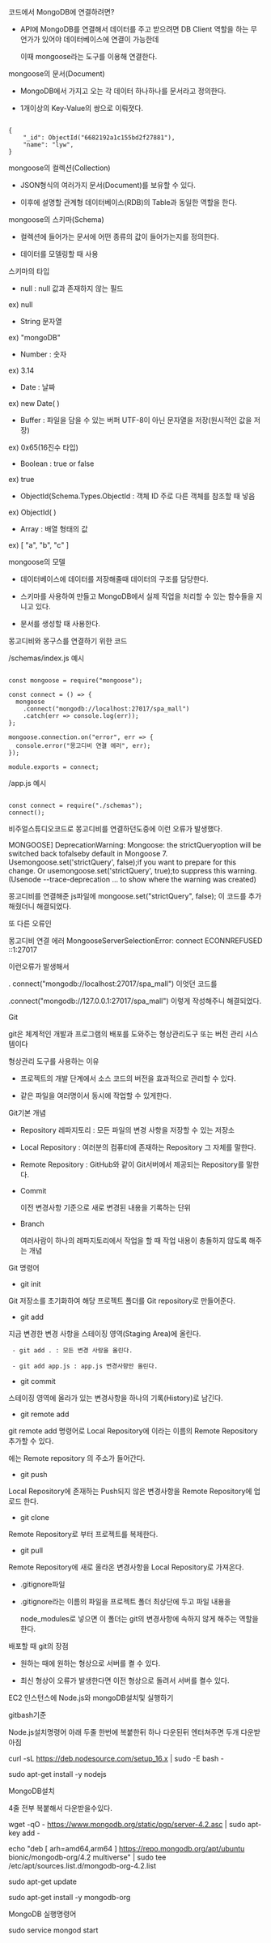 코드에서 MongoDB에 연결하려면?
- API에 MongoDB를 연결해서 데이터를 주고 받으려면 
 DB Client 역할을 하는 무언가가 있어야 데이터베이스에 연결이 가능한데

  이때 mongoose라는 도구를 이용해 연결한다.

 

mongoose의 문서(Document)
- MongoDB에서 가지고 오는 각 데이터 하나하나를 문서라고 정의한다.

- 1개이상의 Key-Value의 쌍으로 이뤄졋다.

```

{
    "_id": ObjectId("6682192a1c155bd2f27881"),
    "name": "lyw",
}
```

mongoose의 컬렉션(Collection)
- JSON형식의 여러가지 문서(Document)를 보유할 수 있다.

- 이후에 설명할 관계형 데이터베이스(RDB)의 Table과 동일한 역할을 한다.

 

mongoose의 스키마(Schema)
- 컬렉션에 들어가는 문서에 어떤 종류의 값이 들어가는지를 정의한다.

- 데이터를 모델링할 때 사용

 

스키마의 타입
- null : null 값과 존재하지 않는 필드

ex) null

- String 문자열

ex) "mongoDB"

- Number : 숫자

ex) 3.14

- Date : 날짜

ex) new Date( )

- Buffer : 파일을 담을 수 있는 버퍼 UTF-8이 아닌 문자열을 저장(원시적인 값을 저장)

ex) 0x65(16진수 타입)

- Boolean : true or false

ex) true

- ObjectId(Schema.Types.ObjectId : 객체 ID 주로 다른 객체를 참조할 때 넣음

ex) ObjectId( )

- Array : 배열 형태의 값

ex) [ "a", "b", "c" ]

 

mongoose의 모델
- 데이터베이스에 데이터를 저장해줄때 데이터의 구조를 담당한다.

- 스키마를 사용하여 만들고 MongoDB에서 실제 작업을 처리할 수 있는 함수들을 지니고 있다.

- 문서를 생성할 때 사용한다.

 

몽고디비와 몽구스를 연결하기 위한 코드

/schemas/index.js 예시

```

const mongoose = require("mongoose");

const connect = () => {
  mongoose
    .connect("mongodb://localhost:27017/spa_mall")
    .catch(err => console.log(err));
};

mongoose.connection.on("error", err => {
  console.error("몽고디비 연결 에러", err);
});

module.exports = connect;
```

/app.js 예시

```

const connect = require("./schemas");
connect();
```

 

비주얼스튜디오코드로 몽고디비를 연결하던도중에 이런 오류가 발생했다.

 

MONGOOSE] DeprecationWarning: Mongoose: the strictQueryoption will be switched back tofalseby default in Mongoose 7. Usemongoose.set('strictQuery', false);if you want to prepare for this change. Or usemongoose.set('strictQuery', true);to suppress this warning. (Usenode --trace-deprecation ... to show where the warning was created)

 

몽고디비를 연결해준 js파일에 mongoose.set("strictQuery", false); 이 코드를 추가해줬더니 해결되었다.

 

또 다른 오류인

 

몽고디비 연결 에러 MongooseServerSelectionError: connect ECONNREFUSED ::1:27017

 

이런오류가 발생해서

. connect("mongodb://localhost:27017/spa_mall") 이엇던 코드를

 

.connect("mongodb://127.0.0.1:27017/spa_mall")
이렇게 작성해주니 해결되었다.
 

Git

 

git은 체계적인 개발과 프로그램의 배포를 도와주는 형상관리도구 또는 버전 관리 시스템이다

 

형상관리 도구를 사용하는 이유

- 프로젝트의 개발 단계에서 소스 코드의 버전을 효과적으로 관리할 수 있다.

- 같은 파일을 여러명이서 동시에 작업할 수 있게한다.

 

Git기본 개념

* Repository
  레파지토리 : 모든 파일의 변경 사항을 저장할 수 있는 저장소
- Local Repository : 여러분의 컴퓨터에 존재하는 Repository 그 자체를 말한다.

- Remote Repository : GitHub와 같이 Git서버에서 제공되는 Repository를 말한다.

 * Commit

   이전 변경사항 기준으로 새로 변경된 내용을 기록하는 단위

 * Branch

   여러사람이 하나의 레파지토리에서 작업을 할 때 작업 내용이 충돌하지 않도록 해주는 개념

 

Git 명령어

* git init

Git 저장소를 초기화하여 해당 프로젝트 폴더를 Git repository로 만들어준다.

* git add

지금 변경한 변경 사항을 스테이징 영역(Staging Area)에 올린다.

     - git add . : 모든 변경 사랑을 올린다.

     - git add app.js : app.js 변경사항만 올린다.

* git commit

스테이징 영역에 올라가 있는 변경사항을 하나의 기록(History)로 남긴다.

* git remote add

git remote add <name> <url> 명령어로 Local Repository에 <name>이라는 이름의 Remote Repository 추가할 수 있다.

<url>에는 Remote repository 의 주소가 들어간다.

* git push

Local Repository에 존재하는 Push되지 않은 변경사항을 Remote Repository에 업로드 한다.

* git clone

Remote Repository로 부터 프로젝트를 복제한다.

* git pull

Remote Repository에 새로 올라온 변경사항을 Local Repository로 가져온다.

* .gitignore파일

- .gitignore라는 이름의 파일을 프로젝트 폴더 최상단에 두고 파일 내용을

   node_modules로 넣으면 이 폴더는 git의 변경사항에 속하지 않게 해주는 역할을 한다.

 

배포할 때 git의 장점

- 원하는 때에 원하는 형상으로 서버를 켤 수 있다.

- 최신 형상이 오류가 발생한다면 이전 형상으로 돌려서 서버를 켤수 있다.

 

EC2 인스턴스에 Node.js와 mongoDB설치및 실행하기

gitbash기준

 

Node.js설치명령어 아래 두줄 한번에 복붙한뒤 하나 다운된뒤 엔터쳐주면 두개 다운받아짐

 

curl -sL https://deb.nodesource.com/setup_16.x | sudo -E bash -

sudo apt-get install -y nodejs

 

MongoDB설치

4줄 전부 복붙해서 다운받을수있다.

 

wget -qO - https://www.mongodb.org/static/pgp/server-4.2.asc | sudo apt-key add -

echo "deb [ arh=amd64,arm64 ] https://repo.mongodb.org/apt/ubuntu bionic/mongodb-org/4.2 multiverse" | sudo tee /etc/apt/sources.list.d/mongodb-org-4.2.list

sudo apt-get update

sudo apt-get install -y mongodb-org

 

MongoDB 실행명령어

sudo service mongod start
